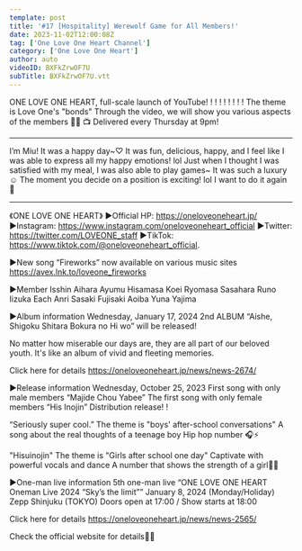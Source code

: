 ```yaml
---
template: post
title: '#17 [Hospitality] Werewolf Game for All Members!'
date: 2023-11-02T12:00:08Z
tag: ['One Love One Heart Channel']
category: ['One Love One Heart']
author: auto 
videoID: BXFkZrwOF7U
subTitle: BXFkZrwOF7U.vtt
---
```

ONE LOVE ONE HEART, full-scale launch of YouTube! ! ! ! ! ! ! ! !
The theme is Love One's "bonds"
Through the video, we will show you various aspects of the members 🫶🏼
📺 Delivered every Thursday at 9pm!

----------

I’m Miu!
It was a happy day~♡
It was fun, delicious, happy, and I feel like I was able to express all my happy emotions! lol
Just when I thought I was satisfied with my meal, I was also able to play games~ It was such a luxury ☺︎
The moment you decide on a position is exciting! lol
I want to do it again 💭

----------

《ONE LOVE ONE HEART》
▶️Official HP: https://oneloveoneheart.jp/
▶️Instagram: https://www.instagram.com/oneloveoneheart_official
▶️Twitter: https://twitter.com/LOVEONE_staff
▶️TikTok: https://www.tiktok.com/@oneloveoneheart_official.

▶️New song “Fireworks” now available on various music sites
https://avex.lnk.to/loveone_fireworks

▶️Member
Isshin Aihara
Ayumu Hisamasa
Koei
Ryomasa Sasahara
Runo Iizuka
Each
Anri Sasaki
Fujisaki Aoiba
Yuna Yajima

▶Album information
Wednesday, January 17, 2024
2nd ALBUM “Aishe, Shigoku Shitara Bokura no Hi wo” will be released!

No matter how miserable our days are, they are all part of our beloved youth.
It's like an album of vivid and fleeting memories.

Click here for details
https://oneloveoneheart.jp/news/news-2674/

▶Release information
Wednesday, October 25, 2023
First song with only male members “Majide Chou Yabee”
The first song with only female members “His Inojin”
Distribution release! !

“Seriously super cool.”
The theme is "boys' after-school conversations"
A song about the real thoughts of a teenage boy
Hip hop number 🎧⚡️

"Hisuinojin"
The theme is "Girls after school one day"
Captivate with powerful vocals and dance
A number that shows the strength of a girl🧁💕

▶One-man live information
5th one-man live “ONE LOVE ONE HEART Oneman Live 2024 “Sky’s the limit””
January 8, 2024 (Monday/Holiday) Zepp Shinjuku (TOKYO)
Doors open at 17:00 / Show starts at 18:00

Click here for details
https://oneloveoneheart.jp/news/news-2565/

Check the official website for details👀✨